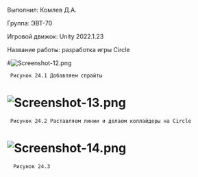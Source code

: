 Выполнил: Комлев Д.А.

Группа: ЭВТ-70

Игровой движок: Unity 2022.1.23

Название работы: разработка игры Circle

#![Screenshot-12.png](https://i.postimg.cc/KYQ32SQX/Screenshot-12.png)

     Рисунок 24.1 Добавляем спрайты
        
# ![Screenshot-13.png](https://i.postimg.cc/K8DDRWQf/Screenshot-13.png)
     Рисунок 24.2 Раставляем линии и делаем коллайдеры на Circle

# ![Screenshot-14.png](https://i.postimg.cc/FHp09Lsn/Screenshot-14.png)
      Рисунок 24.3
